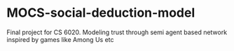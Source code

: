 # MOCS-social-deduction-model
Final project for CS 6020. Modeling trust through semi agent based network inspired by games like Among Us etc
